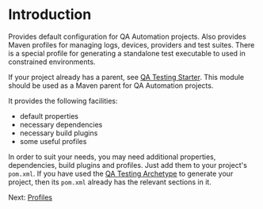 # Introduction

Provides default configuration for QA Automation projects.
Also provides Maven profiles for managing logs, devices, providers
and test suites. There is a special profile for generating a standalone test
executable to used in constrained environments.

If your project already has a parent,
see [QA Testing Starter](../qa-testing-starter/README.md).
This module should be used as a Maven parent for QA Automation projects.

It provides the following facilities:

* default properties
* necessary dependencies
* necessary build plugins
* some useful profiles

In order to suit your needs, you may need additional properties, dependencies,
build plugins and profiles. Just add them to your project's `pom.xml`. If you
have used the
[QA Testing Archetype](https://qa-automation-starter.aherscu.dev/qa-testing-parent/qa-testing-archetype)
to generate your project, then its `pom.xml` already has the relevant sections
in it.

Next: [Profiles](profiles.html)
